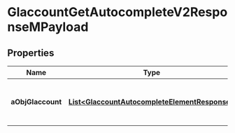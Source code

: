 

# GlaccountGetAutocompleteV2ResponseMPayload

## Properties

Name | Type | Description | Notes
------------ | ------------- | ------------- | -------------
**aObjGlaccount** | [**List&lt;GlaccountAutocompleteElementResponse&gt;**](GlaccountAutocompleteElementResponse.md) | An array of Glaccount autocomplete element response. | 





